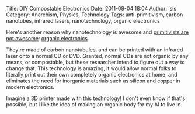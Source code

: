 Title: DIY Compostable Electronics
Date: 2011-09-04 18:04
Author: isis
Category: Anarchism, Physics, Technology
Tags: anti-primitivism, carbon nanotubes, infrared lasers, nanotechnology, organic electronics

Here's another reason why nanotechnology is awesome and [primitivists
are not awesome][]: [organic electronics][].

They're made of carbon nanotubules, and can be printed with an infrared
laser onto a normal CD or DVD. Granted, normal CDs are not organic by
any means, or compostable, but these researcher intend to figure out a
way to change that. This technology is amazing, it would allow normal
folks to literally print out their own completely organic electronics at
home, and eliminates the need for inorganic materials such as silicon
and copper in modern electronics.

Imagine a 3D printer made with this technology! I don't even know if
that's possible, but I like the idea of making an organic body for my AI
to live in.

  [primitivists are not awesome]: http://www.patternsinthevoid.net/blog/2011/08/primitivists-gtfo/
    "Primitivists: GTFO!"
  [organic electronics]: http://www.physorg.com/news/2011-09-electronic-devices-ordinary-cds-dvds.html
